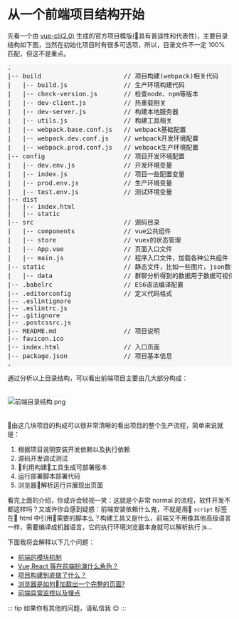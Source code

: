 <style>
  .base-img {
    margin: 18px 0;
    border: 1px solid #daf3e6;
  }
  .code {
    background-color: #f6f6f6 !important;
  }
</style>

# 从一个前端项目结构开始
先看一个由 [vue-cli(2.0)](https://github.com/vuejs/vue-cli/tree/v2#vue-cli--) 生成的官方项目模版(具有普适性和代表性)，主要目录结构如下图，当然在初始化项目时有很多可选项，所以，目录文件不一定 100% 匹配，但这不是重点。  
<!-- <img src="https://i.loli.net/2019/06/08/5cfb6deadd48b71867.png" alt="图片名称" width="280" title="vue-cli2目录结构.png" class="base-img" />   -->
<pre class="code">
.
|-- build                      // 项目构建(webpack)相关代码
|   |-- build.js               // 生产环境构建代码
|   |-- check-version.js       // 检查node、npm等版本
|   |-- dev-client.js          // 热重载相关
|   |-- dev-server.js          // 构建本地服务器
|   |-- utils.js               // 构建工具相关
|   |-- webpack.base.conf.js   // webpack基础配置
|   |-- webpack.dev.conf.js    // webpack开发环境配置
|   |-- webpack.prod.conf.js   // webpack生产环境配置
|-- config                     // 项目开发环境配置
|   |-- dev.env.js             // 开发环境变量
|   |-- index.js               // 项目一些配置变量
|   |-- prod.env.js            // 生产环境变量
|   |-- test.env.js            // 测试环境变量
|-- dist
|   |-- index.html
|   |-- static
|-- src                        // 源码目录
|   |-- components             // vue公共组件
|   |-- store                  // vuex的状态管理
|   |-- App.vue                // 页面入口文件
|   |-- main.js                // 程序入口文件，加载各种公共组件
|-- static                     // 静态文件，比如一些图片，json数据等
|   |-- data                   // 群聊分析得到的数据用于数据可视化
|-- .babelrc                   // ES6语法编译配置
|-- .editorconfig              // 定义代码格式
|-- .eslintignore
|-- .eslintrc.js
|-- .gitignore
|-- .postcssrc.js
|-- README.md                  // 项目说明
|-- favicon.ico 
|-- index.html                 // 入口页面
|-- package.json               // 项目基本信息
.
</pre>
通过分析以上目录结构，可以看出前端项目主要由几大部分构成：  

<img class="base-img" src="https://i.loli.net/2019/06/09/5cfcff9ee540d73919.png" alt="前端目录结构.png" title="前端目录结构.png" />  

由这几块项目的构成可以很非常清晰的看出项目的整个生产流程，简单来说就是：
1. 根据项目说明安装开发依赖以及执行依赖
2. 源码开发调试测试
3. 利用构建工具生成可部署版本
4. 运行部署脚本部署代码
5. 浏览器解析运行并展现出页面  

看完上面的介绍，你或许会轻视一笑：这就是个非常 normal 的流程，软件开发不都这样吗？又或许你会感到疑惑：前端安装依赖什么鬼，不就是用 `script` 标签在 html 中引用需要的脚本么？构建工具又是什么，前端又不用像其他高级语言一样，需要编译成机器语言，它的执行环境浏览器本身就可以解析执行 js...  

 下面我将会解释以下几个问题：
- [前端的模块机制](./1-1-package.md)
- [Vue,React 等在前端扮演什么角色？](./1-2-library.md)
- [项目构建到底做了什么？](./1-3-build.md)
- [浏览器是如何加载出一个完整的页面?](./1-4-broswerRender.md)
- [前端异常监控以及埋点](./1-5-trace.md)

::: tip
如果你有其他的问题，请私信我 😊
:::